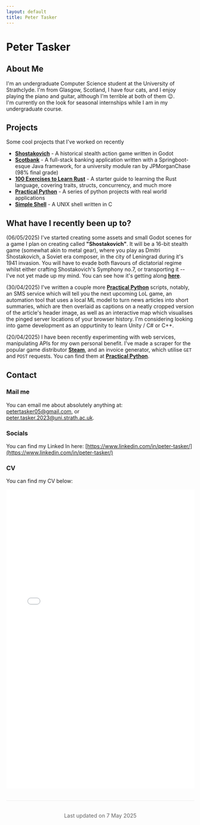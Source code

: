 ```yaml
---
layout: default
title: Peter Tasker
---
```

# Peter Tasker
## About Me
I'm an undergraduate Computer Science student at the University of Strathclyde. I'm from Glasgow, Scotland, I have four 
cats, and I enjoy playing the piano and guitar, although I'm terrible at both of them 😉.  
I'm currently on the look for seasonal internships while I am in my undergraduate course.

## Projects
Some cool projects that I've worked on recently
- [**Shostakovich**](https://github.com/petertasker/shostakovich) - A historical stealth action game written in Godot
- [**Scotbank**](https://github.com/petertasker/scotbank) - A full-stack banking application written with a Springboot-esque
Java framework, for a university module ran by JPMorganChase (98% final grade)
- [**100 Exercises to Learn Rust**](https://github.com/petertasker/100-exercises-to-learn-rust) - A starter guide to 
learning the Rust language, covering traits, structs, concurrency, and much more
- [**Practical Python**](https://github.com/petertasker/practical-python) - A series of python projects with real world 
applications
- [**Simple Shell**](https://github.com/petertasker/cs210-shell) - A UNIX shell written in C

## What have I recently been up to?

(06/05/2025) I've started creating some assets and small Godot scenes for a game I plan on creating called 
**"Shostakovich"**. It will be a 16-bit stealth game (somewhat akin to metal gear), where you play as Dmitri Shostakovich, a Soviet era composer, in the city of
Leningrad during it's 1941 invasion. You will have to evade both flavours of dictatorial regime whilst either crafting
Shostakovich's Symphony no.7, or transporting it -- I've not yet made up my mind. You can see how it's getting along 
[**here**](https://github.com/petertasker/shostakovich).

(30/04/2025) I've written a couple more [**Practical Python**](https://github.com/petertasker/practical-python) scripts, 
notably, an SMS service which will tell you the next upcoming LoL game, an automation tool that uses a local ML model to
turn news articles into short summaries, which are then overlaid as captions on a neatly cropped version of the 
article's header image, as well as an interactive map which visualises the pinged server locations of your browser history. I'm considering looking into game development as an oppurtinity to learn Unity / C# or C++.

(20/04/2025) I have been recently experimenting with web services, manipulating APIs for my own personal benefit. 
I've made a scraper for the popular game distributor [**Steam**](https://store.steampowered.com/), and an invoice generator,
which utilise `GET` and `POST` requests. You can find them at
[**Practical Python**](https://github.com/petertasker/practical-python).

## Contact
### Mail me
You can email me about absolutely anything at:   
[petertasker05@gmail.com](mailto:petertasker05@gmail.com), or  
[peter.tasker.2023@uni.strath.ac.uk](mailto:peter.tasker.2023@uni.strath.ac.uk).

### Socials
You can find my Linked In here: [https://www.linkedin.com/in/peter-tasker/](https://www.linkedin.com/in/peter-tasker/)

### CV
You can find my CV below:
<div class="cv-container">
  <iframe src="assets/cv.pdf" width="100%" height="800px" style="border: none;">
    This browser does not support embedded PDFs. You can <a href="assets/cv.pdf">download the CV here</a>.
  </iframe>
</div>

<div class="footer" style="margin-top: 2rem; border-top: 1px solid #eee; padding-top: 1rem;">
  <p style="text-align: center; font-size: 0.9rem; color: #666;">
    <span>Last updated on 7 May 2025</span>
</p>
</div>
